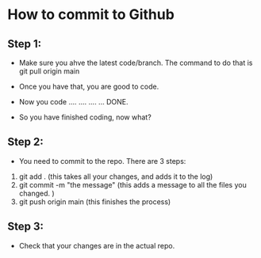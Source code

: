 # How to commit to Github

## Step 1:

- Make sure you ahve the latest code/branch. The command to do that is git pull origin main

- Once you have that, you are good to code. 
- Now you code .... .... .... ... DONE. 
- So you have finished coding, now what?

## Step 2:

- You need to commit to the repo. There are 3 steps:
1) git add . (this takes all your changes, and adds it to the log)
2) git commit -m "the message" (this adds a message to all the files you changed. )
3) git push origin main (this finishes the process)

## Step 3:

- Check that your changes are in the actual repo. 